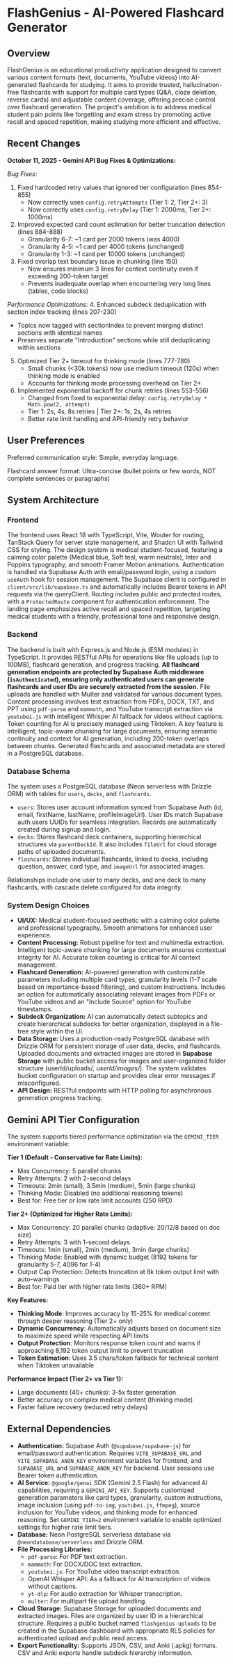 # FlashGenius - AI-Powered Flashcard Generator

## Overview

FlashGenius is an educational productivity application designed to convert various content formats (text, documents, YouTube videos) into AI-generated flashcards for studying. It aims to provide trusted, hallucination-free flashcards with support for multiple card types (Q&A, cloze deletion, reverse cards) and adjustable content coverage, offering precise control over flashcard generation. The project's ambition is to address medical student pain points like forgetting and exam stress by promoting active recall and spaced repetition, making studying more efficient and effective.

## Recent Changes

**October 11, 2025 - Gemini API Bug Fixes & Optimizations:**

*Bug Fixes:*
1. Fixed hardcoded retry values that ignored tier configuration (lines 854-855)
   - Now correctly uses `config.retryAttempts` (Tier 1: 2, Tier 2+: 3)
   - Now correctly uses `config.retryDelay` (Tier 1: 2000ms, Tier 2+: 1000ms)
2. Improved expected card count estimation for better truncation detection (lines 884-888)
   - Granularity 6-7: ~1 card per 2000 tokens (was 4000)
   - Granularity 4-5: ~1 card per 4000 tokens (unchanged)
   - Granularity 1-3: ~1 card per 10000 tokens (unchanged)
3. Fixed overlap text boundary issue in chunking (line 150)
   - Now ensures minimum 3 lines for context continuity even if exceeding 200-token target
   - Prevents inadequate overlap when encountering very long lines (tables, code blocks)

*Performance Optimizations:*
4. Enhanced subdeck deduplication with section index tracking (lines 207-230)
   - Topics now tagged with sectionIndex to prevent merging distinct sections with identical names
   - Preserves separate "Introduction" sections while still deduplicating within sections
5. Optimized Tier 2+ timeout for thinking mode (lines 777-780)
   - Small chunks (<30k tokens) now use medium timeout (120s) when thinking mode is enabled
   - Accounts for thinking mode processing overhead on Tier 2+
6. Implemented exponential backoff for chunk retries (lines 553-556)
   - Changed from fixed to exponential delay: `config.retryDelay * Math.pow(2, attempt)`
   - Tier 1: 2s, 4s, 8s retries | Tier 2+: 1s, 2s, 4s retries
   - Better rate limit handling and API-friendly retry behavior

## User Preferences

Preferred communication style: Simple, everyday language.

Flashcard answer format: Ultra-concise (bullet points or few words, NOT complete sentences or paragraphs)

## System Architecture

### Frontend

The frontend uses React 18 with TypeScript, Vite, Wouter for routing, TanStack Query for server state management, and Shadcn UI with Tailwind CSS for styling. The design system is medical student-focused, featuring a calming color palette (Medical blue, Soft teal, warm neutrals), Inter and Poppins typography, and smooth Framer Motion animations. Authentication is handled via Supabase Auth with email/password login, using a custom `useAuth` hook for session management. The Supabase client is configured in `client/src/lib/supabase.ts` and automatically includes Bearer tokens in API requests via the queryClient. Routing includes public and protected routes, with a `ProtectedRoute` component for authentication enforcement. The landing page emphasizes active recall and spaced repetition, targeting medical students with a friendly, professional tone and responsive design.

### Backend

The backend is built with Express.js and Node.js (ESM modules) in TypeScript. It provides RESTful APIs for operations like file uploads (up to 100MB), flashcard generation, and progress tracking. **All flashcard generation endpoints are protected by Supabase Auth middleware (`isAuthenticated`), ensuring only authenticated users can generate flashcards and user IDs are securely extracted from the session.** File uploads are handled with Multer and validated for various document types. Content processing involves text extraction from PDFs, DOCX, TXT, and PPT using `pdf-parse` and `mammoth`, and YouTube transcript extraction via `youtubei.js` with intelligent Whisper AI fallback for videos without captions. Token counting for AI is precisely managed using Tiktoken. A key feature is intelligent, topic-aware chunking for large documents, ensuring semantic continuity and context for AI generation, including 200-token overlaps between chunks. Generated flashcards and associated metadata are stored in a PostgreSQL database.

### Database Schema

The system uses a PostgreSQL database (Neon serverless with Drizzle ORM) with tables for `users`, `decks`, and `flashcards`.
- `users`: Stores user account information synced from Supabase Auth (id, email, firstName, lastName, profileImageUrl). User IDs match Supabase auth.users UUIDs for seamless integration. Records are automatically created during signup and login.
- `decks`: Stores flashcard deck containers, supporting hierarchical structures via `parentDeckId`. It also includes `fileUrl` for cloud storage paths of uploaded documents.
- `flashcards`: Stores individual flashcards, linked to decks, including question, answer, card type, and `imageUrl` for associated images.

Relationships include one user to many decks, and one deck to many flashcards, with cascade delete configured for data integrity.

### System Design Choices

- **UI/UX:** Medical student-focused aesthetic with a calming color palette and professional typography. Smooth animations for enhanced user experience.
- **Content Processing:** Robust pipeline for text and multimedia extraction. Intelligent topic-aware chunking for large documents ensures contextual integrity for AI. Accurate token counting is critical for AI context management.
- **Flashcard Generation:** AI-powered generation with customizable parameters including multiple card types, granularity levels (1-7 scale based on importance-based filtering), and custom instructions. Includes an option for automatically associating relevant images from PDFs or YouTube videos and an "Include Source" option for YouTube timestamps.
- **Subdeck Organization:** AI can automatically detect subtopics and create hierarchical subdecks for better organization, displayed in a file-tree style within the UI.
- **Data Storage:** Uses a production-ready PostgreSQL database with Drizzle ORM for persistent storage of user data, decks, and flashcards. Uploaded documents and extracted images are stored in **Supabase Storage** with public bucket access for images and user-organized folder structure (userId/uploads/*, userId/images/*). The system validates bucket configuration on startup and provides clear error messages if misconfigured.
- **API Design:** RESTful endpoints with HTTP polling for asynchronous generation progress tracking.

## Gemini API Tier Configuration

The system supports tiered performance optimization via the `GEMINI_TIER` environment variable:

**Tier 1 (Default - Conservative for Rate Limits):**
- Max Concurrency: 5 parallel chunks
- Retry Attempts: 2 with 2-second delays
- Timeouts: 2min (small), 3.5min (medium), 5min (large chunks)
- Thinking Mode: Disabled (no additional reasoning tokens)
- Best for: Free tier or low rate limit accounts (250 RPD)

**Tier 2+ (Optimized for Higher Rate Limits):**
- Max Concurrency: 20 parallel chunks (adaptive: 20/12/8 based on doc size)
- Retry Attempts: 3 with 1-second delays
- Timeouts: 1min (small), 2min (medium), 3min (large chunks)
- Thinking Mode: Enabled with dynamic budget (8192 tokens for granularity 5-7, 4096 for 1-4)
- Output Cap Protection: Detects truncation at 8k token output limit with auto-warnings
- Best for: Paid tier with higher rate limits (360+ RPM)

**Key Features:**
- **Thinking Mode**: Improves accuracy by 15-25% for medical content through deeper reasoning (Tier 2+ only)
- **Dynamic Concurrency**: Automatically adjusts based on document size to maximize speed while respecting API limits
- **Output Protection**: Monitors response token count and warns if approaching 8,192 token output limit to prevent truncation
- **Token Estimation**: Uses 3.5 chars/token fallback for technical content when Tiktoken unavailable

**Performance Impact (Tier 2+ vs Tier 1):**
- Large documents (40+ chunks): 3-5x faster generation
- Better accuracy on complex medical content (thinking mode)
- Faster failure recovery (reduced retry delays)

## External Dependencies

- **Authentication:** Supabase Auth (`@supabase/supabase-js`) for email/password authentication. Requires `VITE_SUPABASE_URL` and `VITE_SUPABASE_ANON_KEY` environment variables for frontend, and `SUPABASE_URL` and `SUPABASE_ANON_KEY` for backend. User sessions use Bearer token authentication.
- **AI Service:** `@google/genai` SDK (Gemini 2.5 Flash) for advanced AI capabilities, requiring a `GEMINI_API_KEY`. Supports customized generation parameters like card types, granularity, custom instructions, image inclusion (using `pdf-to-img`, `youtubei.js`, `ffmpeg`), source inclusion for YouTube videos, and thinking mode for enhanced reasoning. Set `GEMINI_TIER=2` environment variable to enable optimized settings for higher rate limit tiers.
- **Database:** Neon PostgreSQL serverless database via `@neondatabase/serverless` and Drizzle ORM.
- **File Processing Libraries:**
    - `pdf-parse`: For PDF text extraction.
    - `mammoth`: For DOCX/DOC text extraction.
    - `youtubei.js`: For YouTube video transcript extraction.
    - OpenAI Whisper API: As a fallback for AI transcription of videos without captions.
    - `yt-dlp`: For audio extraction for Whisper transcription.
    - `multer`: For multipart file upload handling.
- **Cloud Storage:** Supabase Storage for uploaded documents and extracted images. Files are organized by user ID in a hierarchical structure. Requires a public bucket named `flashgenius-uploads` to be created in the Supabase dashboard with appropriate RLS policies for authenticated upload and public read access.
- **Export Functionality:** Supports JSON, CSV, and Anki (.apkg) formats. CSV and Anki exports handle subdeck hierarchy information.